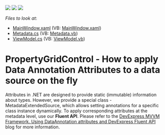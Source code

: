 <!-- default badges list -->
![](https://img.shields.io/endpoint?url=https://codecentral.devexpress.com/api/v1/VersionRange/128655116/21.1.5%2B)
[![](https://img.shields.io/badge/Open_in_DevExpress_Support_Center-FF7200?style=flat-square&logo=DevExpress&logoColor=white)](https://supportcenter.devexpress.com/ticket/details/T414981)
[![](https://img.shields.io/badge/📖_How_to_use_DevExpress_Examples-e9f6fc?style=flat-square)](https://docs.devexpress.com/GeneralInformation/403183)
<!-- default badges end -->
<!-- default file list -->
*Files to look at*:

* [MainWindow.xaml](./CS/DXSample/MainWindow.xaml) (VB: [MainWindow.xaml](./VB/DXSample/MainWindow.xaml))
* [Metadata.cs](./CS/DXSample/Metadata.cs) (VB: [Metadata.vb](./VB/DXSample/Metadata.vb))
* [ViewModel.cs](./CS/DXSample/ViewModel.cs) (VB: [ViewModel.vb](./VB/DXSample/ViewModel.vb))
<!-- default file list end -->
# PropertyGridControl - How to apply Data Annotation Attributes to a data source on the fly 


Attributes in .NET are designed to provide static (immutable) information about types. However, we provide a special class - MetadataExtendedSource, which allows setting annotations for a specific class instance dynamically. To apply corresponding attributes at the metadata level, use our **Fluent API**. Please refer to the [DevExpress MVVM Framework. Using DataAnnotation attributes and DevExpress Fluent API](https://community.devexpress.com/blogs/wpf/archive/2014/03/31/devexpress-mvvm-framework-using-dataannotation-attributes-and-devexpress-fluent-api.aspx) blog for more information.

<br/>


